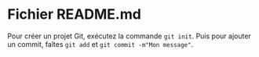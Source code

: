 # Fichier README.md

Pour créer un projet Git, exécutez la commande `git init`.
Puis pour ajouter un commit, faîtes `git add` et `git commit -m"Mon message"`.

